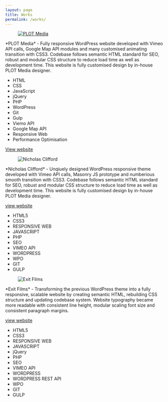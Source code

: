 ```yaml
---
layout: page
title: Works
permalink: /works/
---
```


<figure>
  <a target="_blank" href="http://plot.net.au">
	 <img src="{{ site.baseurl }}/images/plot-media-16-9.jpg" alt="PLOT Media">
  </a>
</figure>
*PLOT Media* - Fully responsive WordPress website developed with Vimeo API calls, Google Map API modules and many customised animating transition with CSS3. Codebase follows semantic HTML standard for SEO, robust and modular CSS structure to reduce load time as well as development time. This website is fully customised design by in-house PLOT Media designer.

<ul class="skills-list">
  <li>HTML</li>
  <li>CSS</li>
  <li>JavaScript</li>
  <li>jQuery</li>
  <li>PHP</li>
  <li>WordPress</li>
  <li>Git</li>
  <li>Gulp</li>
  <li>Viemo API</li>
  <li>Google Map API</li>
  <li>Responsive Web</li>
  <li>Performance Optimisation</li> 
</ul>

<a target="_blank" class="button-default" href="http://plot.net.au">
  View website
</a>

<div class="divider"></div>

<figure>
	<img src="{{ site.baseurl }}/images/nic-clifford-16-9.png" alt="Nicholas Clifford">
</figure>
*Nicholas Clifford* - Unqiuely designed WordPress responsive theme developed with Vimeo API calls, Masonry JS prototype and numberious smooth transition with CSS3. Codebase follows semantic HTML standard for SEO, robust and modular CSS structure to reduce load time as well as development time. This website is fully customised design by in-house PLOT Media designer.

[view website](http://www.nicholasclifford.com/)

- HTML5
- CSS3
- RESPONSIVE WEB
- JAVASCRIPT
- PHP
- SEO
- VIMEO API
- WORDPRESS
- WPO
- GIT
- GULP

<div class="divider"></div>

<figure>
	<img src="{{ site.baseurl }}/images/exit-films-16-9.jpg" alt="Exit Films">
</figure>
*Exit Films* - Transforming the previous WordPress theme into a fully responsive, scalable website by creating semantic HTML, rebuilding CSS structure and updating codebase system. Website typography became more readable with consistent line height, modular scaling font size and consistent paragraph margins.

[view website](http://exitfilms.com/)

- HTML5
- CSS3
- RESPONSIVE WEB
- JAVASCRIPT
- jQuery
- PHP
- SEO
- VIMEO API
- WORDPRESS
- WORDPRESS REST API 
- WPO
- GIT
- GULP